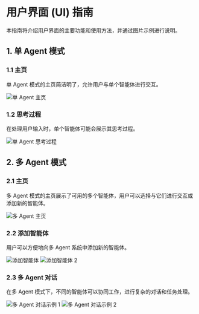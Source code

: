# 用户界面 (UI) 指南

本指南将介绍用户界面的主要功能和使用方法，并通过图片示例进行说明。

## 1. 单 Agent 模式

### 1.1 主页

单 Agent 模式的主页简洁明了，允许用户与单个智能体进行交互。

![单 Agent 主页](./images/SingleAgentHome.png)

### 1.2 思考过程

在处理用户输入时，单个智能体可能会展示其思考过程。

![单 Agent 思考过程](./images/SingleAgentThought.png)

## 2. 多 Agent 模式

### 2.1 主页

多 Agent 模式的主页展示了可用的多个智能体，用户可以选择与它们进行交互或添加新的智能体。

![多 Agent 主页](./images/MultiAgentHomePage.png)

### 2.2 添加智能体

用户可以方便地向多 Agent 系统中添加新的智能体。

![添加智能体](./images/MultiAgentAddAgent.png)
![添加智能体 2](./images/MutliAgentAddAgent2.png)

### 2.3 多 Agent 对话

在多 Agent 模式下，不同的智能体可以协同工作，进行复杂的对话和任务处理。

![多 Agent 对话示例 1](./images/MutliAgentConversation.png)
![多 Agent 对话示例 2](./images/MultiAgentConversation2.png)